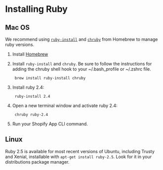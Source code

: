 # Installing Ruby

## Mac OS

We recommend using [`ruby-install`][ruby-install] and [`chruby`][chruby] from Homebrew to manage ruby versions.

1. Install [Homebrew][brew]
1. Install `ruby-install` and `chruby`. Be sure to follow the instructions for adding the chruby shell hook to your ~/.bash_profile or ~/.zshrc file.

        brew install ruby-install chruby

1. Install ruby 2.4:

        ruby-install 2.4

1. Open a new terminal window and activate ruby 2.4:

        chruby ruby-2.4

1. Run your Shopify App CLI command.

## Linux

Ruby 2.5 is available for most recent versions of Ubuntu, including Trusty and Xenial, installable with `apt-get install ruby-2.5`. Look for it in your distributions package manager.

[brew]:https://brew.sh
[chruby]:https://github.com/postmodern/chruby
[ruby-install]:https://github.com/postmodern/ruby-install
